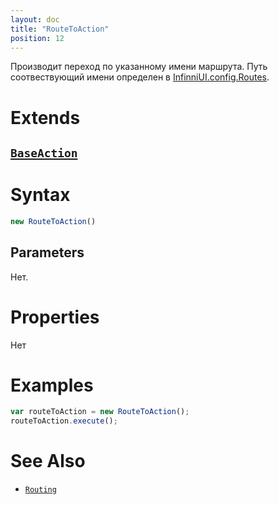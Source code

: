 ```yaml
---
layout: doc
title: "RouteToAction"
position: 12
---
```


Производит переход по указанному имени маршрута. Путь соотвествующий имени определен в [InfinniUI.config.Routes](../../Routing/Routes).

# Extends

## [`BaseAction`](../BaseAction/)

# Syntax

```js
new RouteToAction()
```

## Parameters

Нет.

# Properties

Нет


# Examples

```js
var routeToAction = new RouteToAction();
routeToAction.execute();
```

# See Also

* [`Routing`](../../Routing/)
